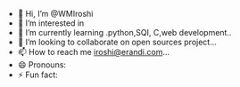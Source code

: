 - 👋 Hi, I’m @WMIroshi
- 👀 I’m interested in 
- 🌱 I’m currently learning .python,SQI, C,web development..
- 💞️ I’m looking to collaborate on open sources project...
- 📫 How to reach me iroshi@erandi.com...
- 😄 Pronouns: 
- ⚡ Fun fact:

<!---
WMIroshi/WMIroshi is a ✨ special ✨ repository because its `README.md` (this file) appears on your GitHub profile.
You can click the Preview link to take a look at your changes.
--->
